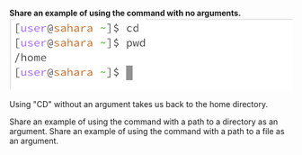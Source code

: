 **Share an example of using the command with no arguments.**
![Image](1.png)

Using "CD" without an argument takes us back to the home directory.

Share an example of using the command with a path to a directory as an argument.
Share an example of using the command with a path to a file as an argument.
